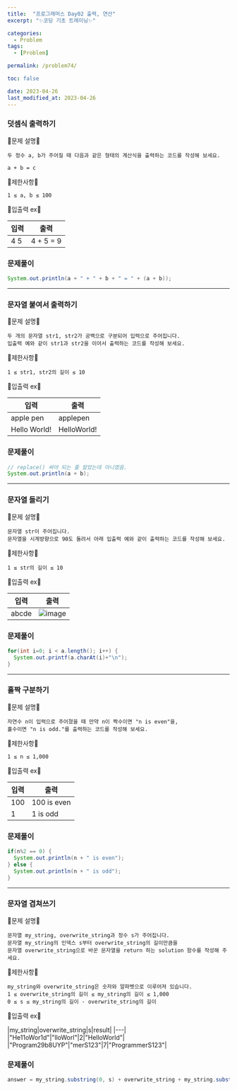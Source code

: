 ```yaml
---
title:  "프로그래머스 Day02 출력, 연산"
excerpt: "✨코딩 기초 트레이닝✨"

categories:
  - Problem
tags:
  - [Problem]

permalink: /problem74/

toc: false

date: 2023-04-26
last_modified_at: 2023-04-26
---
```


### 덧셈식 출력하기

💫문제 설명💫

```
두 정수 a, b가 주어질 때 다음과 같은 형태의 계산식을 출력하는 코드를 작성해 보세요.

a + b = c
```

💫제한사항💫

```
1 ≤ a, b ≤ 100
```

💫입출력 ex💫

|입력|출력|
|---|---|
|4 5|4 + 5 = 9|


### 문제풀이

```java
System.out.println(a + " + " + b + " = " + (a + b));
```

<hr>

### 문자열 붙여서 출력하기

💫문제 설명💫

```
두 개의 문자열 str1, str2가 공백으로 구분되어 입력으로 주어집니다.
입출력 예와 같이 str1과 str2을 이어서 출력하는 코드를 작성해 보세요.
```

💫제한사항💫

```
1 ≤ str1, str2의 길이 ≤ 10
```

💫입출력 ex💫

|입력|출력|
|---|---|
|apple pen|applepen|
|Hello World!|HelloWorld!|

### 문제풀이

```java
// replace() 써야 되는 줄 알았는데 아니였음.
System.out.println(a + b);
```

<hr>

### 문자열 돌리기

💫문제 설명💫

```
문자열 str이 주어집니다.
문자열을 시계방향으로 90도 돌려서 아래 입출력 예와 같이 출력하는 코드를 작성해 보세요.
```

💫제한사항💫

```
1 ≤ str의 길이 ≤ 10
```

💫입출력 ex💫

|입력|출력|
|---|---|
|abcde|![image](https://user-images.githubusercontent.com/97427387/234510058-290e8f33-a78d-46e8-9401-a7ccd928f19b.png)|



### 문제풀이

```java
for(int i=0; i < a.length(); i++) {
  System.out.printf(a.charAt(i)+"\n");
}
```

<hr>

### 홀짝 구분하기

💫문제 설명💫

```
자연수 n이 입력으로 주어졌을 때 만약 n이 짝수이면 "n is even"을, 
홀수이면 "n is odd."를 출력하는 코드를 작성해 보세요.
```

💫제한사항💫

```
1 ≤ n ≤ 1,000
```

💫입출력 ex💫

|입력|출력|
|---|---|
|100|100 is even|
|1|1 is odd|

### 문제풀이

```java
if(n%2 == 0) {
  System.out.println(n + " is even");
} else {
  System.out.println(n + " is odd");
}
```

<hr>

### 문자열 겹쳐쓰기

💫문제 설명💫

```
문자열 my_string, overwrite_string과 정수 s가 주어집니다. 
문자열 my_string의 인덱스 s부터 overwrite_string의 길이만큼을 
문자열 overwrite_string으로 바꾼 문자열을 return 하는 solution 함수를 작성해 주세요.
```

💫제한사항💫

```
my_string와 overwrite_string은 숫자와 알파벳으로 이루어져 있습니다.
1 ≤ overwrite_string의 길이 ≤ my_string의 길이 ≤ 1,000
0 ≤ s ≤ my_string의 길이 - overwrite_string의 길이
```

💫입출력 ex💫

|my_string|overwrite_string|s|result|
|---|
|"He11oWor1d"|"lloWorl"|2|"HelloWorld"|
|"Program29b8UYP"|"merS123"|7|"ProgrammerS123"|

### 문제풀이

```java
answer = my_string.substring(0, s) + overwrite_string + my_string.substring(overwrite_string.length() + s);
```
